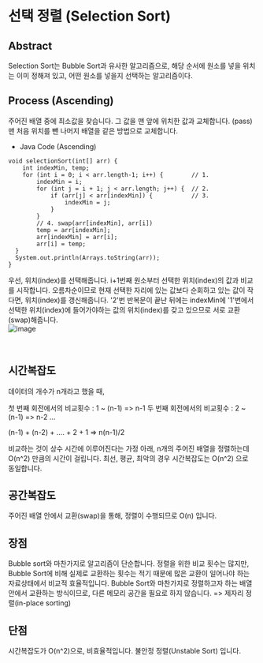 # 선택 정렬 (Selection Sort)

## Abstract
Selection Sort는 Bubble Sort과 유사한 알고리즘으로, 해당 순서에 원소를 넣을 위치는 이미 정해져 있고, 어떤 원소를 넣을지 선택하는 알고리즘이다.


## Process (Ascending)
주어진 배열 중에 최소값을 찾습니다.
그 값을 맨 앞에 위치한 값과 교체합니다. (pass)
맨 처음 위치를 뺀 나머지 배열을 같은 방법으로 교체합니다.

- Java Code (Ascending)
```
void selectionSort(int[] arr) {
    int indexMin, temp;
    for (int i = 0; i < arr.length-1; i++) {        // 1.
        indexMin = i;
        for (int j = i + 1; j < arr.length; j++) {  // 2.
            if (arr[j] < arr[indexMin]) {           // 3.
                indexMin = j;
            }
        }
        // 4. swap(arr[indexMin], arr[i])
        temp = arr[indexMin];
        arr[indexMin] = arr[i];
        arr[i] = temp;
  }
  System.out.println(Arrays.toString(arr));
}
```
우선, 위치(index)를 선택해줍니다.
i+1번째 원소부터 선택한 위치(index)의 값과 비교를 시작합니다.
오름차순이므로 현재 선택한 자리에 있는 값보다 순회하고 있는 값이 작다면, 위치(index)를 갱신해줍니다.
'2'번 반복문이 끝난 뒤에는 indexMin에 '1'번에서 선택한 위치(index)에 들어가야하는 값의 위치(index)를 갖고 있으므로 서로 교환(swap)해줍니다. <br/>
![image](https://github.com/sinsincoccr/1Day1Commit/assets/145324925/992af54b-b95f-4011-a72a-6e598a7103ab)

<br/>

## 시간복잡도

데이터의 개수가 n개라고 했을 때,

첫 번째 회전에서의 비교횟수 : 1 ~ (n-1) => n-1
두 번째 회전에서의 비교횟수 : 2 ~ (n-1) => n-2
...

(n-1) + (n-2) + .... + 2 + 1 => n(n-1)/2

비교하는 것이 상수 시간에 이루어진다는 가정 아래, n개의 주어진 배열을 정렬하는데 O(n^2) 만큼의 시간이 걸립니다. 최선, 평균, 최악의 경우 시간복잡도는 O(n^2) 으로 동일합니다.

## 공간복잡도
주어진 배열 안에서 교환(swap)을 통해, 정렬이 수행되므로 O(n) 입니다.


## 장점
Bubble sort와 마찬가지로 알고리즘이 단순합니다.
정렬을 위한 비교 횟수는 많지만, Bubble Sort에 비해 실제로 교환하는 횟수는 적기 때문에 많은 교환이 일어나야 하는 자료상태에서 비교적 효율적입니다.
Bubble Sort와 마찬가지로 정렬하고자 하는 배열 안에서 교환하는 방식이므로, 다른 메모리 공간을 필요로 하지 않습니다. => 제자리 정렬(in-place sorting)

## 단점
시간복잡도가 O(n^2)으로, 비효율적입니다.
불안정 정렬(Unstable Sort) 입니다.



